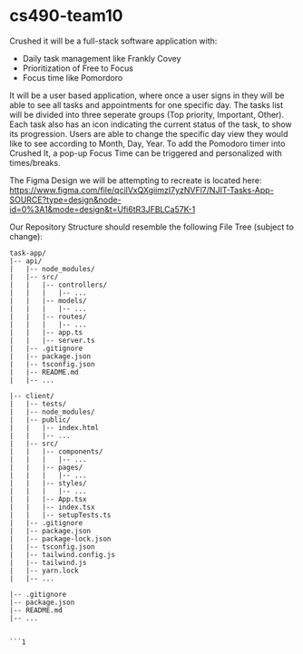 # cs490-team10

Crushed it will be a full-stack software application with:
  - Daily task management like Frankly Covey
  - Prioritization of Free to Focus
  - Focus time like Pomordoro

It will be a user based application, where once a user signs in they will be able to see all tasks and appointments for one specific day. The tasks list will be divided into three seperate groups (Top priority, Important, Other). Each task also has an icon indicating the current status of the task, to show its progression. Users are able to change the specific day view they would like to see according to Month, Day, Year. To add the Pomodoro timer into Crushed It, a pop-up Focus Time can be triggered and personalized with times/breaks.

The Figma Design we will be attempting to recreate is located here: https://www.figma.com/file/qcilVxQXgiimzI7yzNVFl7/NJIT-Tasks-App-SOURCE?type=design&node-id=0%3A1&mode=design&t=Ufi6tR3JFBLCa57K-1

Our Repository Structure should resemble the following File Tree (subject to change):

```
task-app/
|-- api/
|   |-- node_modules/
|   |-- src/
|   |   |-- controllers/
|   |   |   |-- ...
|   |   |-- models/
|   |   |   |-- ...
|   |   |-- routes/
|   |   |   |-- ...
|   |   |-- app.ts
|   |   |-- server.ts
|   |-- .gitignore
|   |-- package.json
|   |-- tsconfig.json
|   |-- README.md
|   |-- ...

|-- client/
|   |-- tests/
|   |-- node_modules/
|   |-- public/
|   |   |-- index.html
|   |   |-- ...
|   |-- src/
|   |   |-- components/
|   |   |   |-- ...
|   |   |-- pages/
|   |   |   |-- ...
|   |   |-- styles/
|   |   |   |-- ...
|   |   |-- App.tsx
|   |   |-- index.tsx
|   |   |-- setupTests.ts
|   |-- .gitignore
|   |-- package.json
|   |-- package-lock.json
|   |-- tsconfig.json
|   |-- tailwind.config.js
|   |-- tailwind.js
|   |-- yarn.lock
|   |-- ...

|-- .gitignore
|-- package.json
|-- README.md
|-- ...


```1
